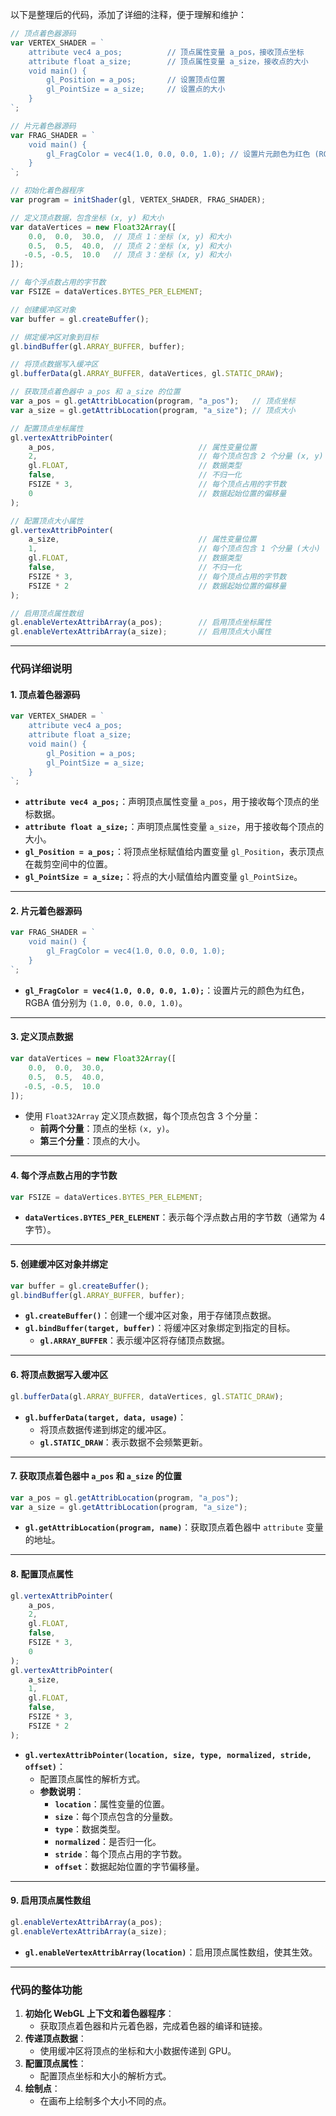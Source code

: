以下是整理后的代码，添加了详细的注释，便于理解和维护：

```javascript
// 顶点着色器源码
var VERTEX_SHADER = `
    attribute vec4 a_pos;          // 顶点属性变量 a_pos，接收顶点坐标
    attribute float a_size;        // 顶点属性变量 a_size，接收点的大小
    void main() {
        gl_Position = a_pos;       // 设置顶点位置
        gl_PointSize = a_size;     // 设置点的大小
    }
`;

// 片元着色器源码
var FRAG_SHADER = `
    void main() {
        gl_FragColor = vec4(1.0, 0.0, 0.0, 1.0); // 设置片元颜色为红色 (RGBA)
    }
`;

// 初始化着色器程序
var program = initShader(gl, VERTEX_SHADER, FRAG_SHADER);

// 定义顶点数据，包含坐标 (x, y) 和大小
var dataVertices = new Float32Array([
    0.0,  0.0,  30.0,  // 顶点 1：坐标 (x, y) 和大小
    0.5,  0.5,  40.0,  // 顶点 2：坐标 (x, y) 和大小
   -0.5, -0.5,  10.0   // 顶点 3：坐标 (x, y) 和大小
]);

// 每个浮点数占用的字节数
var FSIZE = dataVertices.BYTES_PER_ELEMENT;

// 创建缓冲区对象
var buffer = gl.createBuffer();

// 绑定缓冲区对象到目标
gl.bindBuffer(gl.ARRAY_BUFFER, buffer);

// 将顶点数据写入缓冲区
gl.bufferData(gl.ARRAY_BUFFER, dataVertices, gl.STATIC_DRAW);

// 获取顶点着色器中 a_pos 和 a_size 的位置
var a_pos = gl.getAttribLocation(program, "a_pos");   // 顶点坐标
var a_size = gl.getAttribLocation(program, "a_size"); // 顶点大小

// 配置顶点坐标属性
gl.vertexAttribPointer(
    a_pos,                                // 属性变量位置
    2,                                    // 每个顶点包含 2 个分量 (x, y)
    gl.FLOAT,                             // 数据类型
    false,                                // 不归一化
    FSIZE * 3,                            // 每个顶点占用的字节数
    0                                     // 数据起始位置的偏移量
);

// 配置顶点大小属性
gl.vertexAttribPointer(
    a_size,                               // 属性变量位置
    1,                                    // 每个顶点包含 1 个分量 (大小)
    gl.FLOAT,                             // 数据类型
    false,                                // 不归一化
    FSIZE * 3,                            // 每个顶点占用的字节数
    FSIZE * 2                             // 数据起始位置的偏移量
);

// 启用顶点属性数组
gl.enableVertexAttribArray(a_pos);        // 启用顶点坐标属性
gl.enableVertexAttribArray(a_size);       // 启用顶点大小属性
```

---

### **代码详细说明**

#### **1. 顶点着色器源码**
```javascript
var VERTEX_SHADER = `
    attribute vec4 a_pos;
    attribute float a_size;
    void main() {
        gl_Position = a_pos;
        gl_PointSize = a_size;
    }
`;
```
- **`attribute vec4 a_pos;`**：声明顶点属性变量 `a_pos`，用于接收每个顶点的坐标数据。
- **`attribute float a_size;`**：声明顶点属性变量 `a_size`，用于接收每个顶点的大小。
- **`gl_Position = a_pos;`**：将顶点坐标赋值给内置变量 `gl_Position`，表示顶点在裁剪空间中的位置。
- **`gl_PointSize = a_size;`**：将点的大小赋值给内置变量 `gl_PointSize`。

---

#### **2. 片元着色器源码**
```javascript
var FRAG_SHADER = `
    void main() {
        gl_FragColor = vec4(1.0, 0.0, 0.0, 1.0);
    }
`;
```
- **`gl_FragColor = vec4(1.0, 0.0, 0.0, 1.0);`**：设置片元的颜色为红色，RGBA 值分别为 `(1.0, 0.0, 0.0, 1.0)`。

---

#### **3. 定义顶点数据**
```javascript
var dataVertices = new Float32Array([
    0.0,  0.0,  30.0,
    0.5,  0.5,  40.0,
   -0.5, -0.5,  10.0
]);
```
- 使用 `Float32Array` 定义顶点数据，每个顶点包含 3 个分量：
  - **前两个分量**：顶点的坐标 `(x, y)`。
  - **第三个分量**：顶点的大小。

---

#### **4. 每个浮点数占用的字节数**
```javascript
var FSIZE = dataVertices.BYTES_PER_ELEMENT;
```
- **`dataVertices.BYTES_PER_ELEMENT`**：表示每个浮点数占用的字节数（通常为 4 字节）。

---

#### **5. 创建缓冲区对象并绑定**
```javascript
var buffer = gl.createBuffer();
gl.bindBuffer(gl.ARRAY_BUFFER, buffer);
```
- **`gl.createBuffer()`**：创建一个缓冲区对象，用于存储顶点数据。
- **`gl.bindBuffer(target, buffer)`**：将缓冲区对象绑定到指定的目标。
  - **`gl.ARRAY_BUFFER`**：表示缓冲区将存储顶点数据。

---

#### **6. 将顶点数据写入缓冲区**
```javascript
gl.bufferData(gl.ARRAY_BUFFER, dataVertices, gl.STATIC_DRAW);
```
- **`gl.bufferData(target, data, usage)`**：
  - 将顶点数据传递到绑定的缓冲区。
  - **`gl.STATIC_DRAW`**：表示数据不会频繁更新。

---

#### **7. 获取顶点着色器中 `a_pos` 和 `a_size` 的位置**
```javascript
var a_pos = gl.getAttribLocation(program, "a_pos");
var a_size = gl.getAttribLocation(program, "a_size");
```
- **`gl.getAttribLocation(program, name)`**：获取顶点着色器中 `attribute` 变量的地址。

---

#### **8. 配置顶点属性**
```javascript
gl.vertexAttribPointer(
    a_pos,
    2,
    gl.FLOAT,
    false,
    FSIZE * 3,
    0
);
gl.vertexAttribPointer(
    a_size,
    1,
    gl.FLOAT,
    false,
    FSIZE * 3,
    FSIZE * 2
);
```
- **`gl.vertexAttribPointer(location, size, type, normalized, stride, offset)`**：
  - 配置顶点属性的解析方式。
  - **参数说明**：
    - **`location`**：属性变量的位置。
    - **`size`**：每个顶点包含的分量数。
    - **`type`**：数据类型。
    - **`normalized`**：是否归一化。
    - **`stride`**：每个顶点占用的字节数。
    - **`offset`**：数据起始位置的字节偏移量。

---

#### **9. 启用顶点属性数组**
```javascript
gl.enableVertexAttribArray(a_pos);
gl.enableVertexAttribArray(a_size);
```
- **`gl.enableVertexAttribArray(location)`**：启用顶点属性数组，使其生效。

---

### **代码的整体功能**
1. **初始化 WebGL 上下文和着色器程序**：
   - 获取顶点着色器和片元着色器，完成着色器的编译和链接。
2. **传递顶点数据**：
   - 使用缓冲区将顶点的坐标和大小数据传递到 GPU。
3. **配置顶点属性**：
   - 配置顶点坐标和大小的解析方式。
4. **绘制点**：
   - 在画布上绘制多个大小不同的点。
